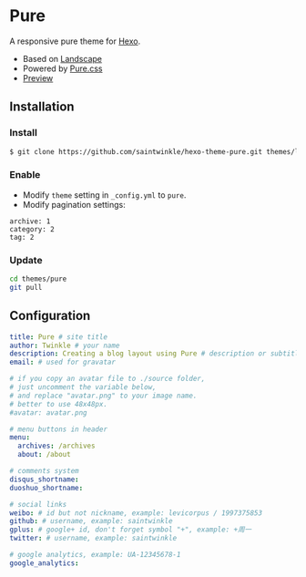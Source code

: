 # Pure

A responsive pure theme for [Hexo](http://hexo.io/).

- Based on [Landscape](https://github.com/hexojs/hexo-theme-landscape/)
- Powered by [Pure.css](http://purecss.io/layouts/blog/)
- [Preview]()

## Installation

### Install

``` bash
$ git clone https://github.com/saintwinkle/hexo-theme-pure.git themes/landscape
```

### Enable

- Modify `theme` setting in `_config.yml` to `pure`.
- Modify pagination settings:
```
archive: 1
category: 2
tag: 2
```

### Update

``` bash
cd themes/pure
git pull
```

## Configuration

``` yml
title: Pure # site title
author: Twinkle # your name
description: Creating a blog layout using Pure # description or subtitle
email: # used for gravatar

# if you copy an avatar file to ./source folder,
# just uncomment the variable below,
# and replace "avatar.png" to your image name.
# better to use 48x48px.
#avatar: avatar.png

# menu buttons in header
menu:
  archives: /archives
  about: /about

# comments system
disqus_shortname: 
duoshuo_shortname: 

# social links
weibo: # id but not nickname, example: levicorpus / 1997375853
github: # username, example: saintwinkle
gplus: # google+ id, don't forget symbol "+", example: +周一
twitter: # username, example: saintwinkle

# google analytics, example: UA-12345678-1
google_analytics: 
```